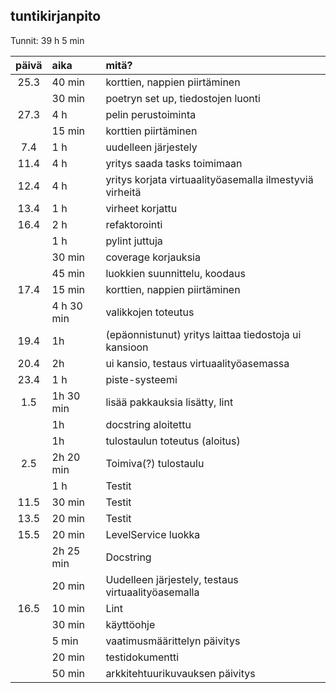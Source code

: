 ## tuntikirjanpito

Tunnit: 39 h 5 min

| päivä | aika | mitä? |
| :----:|:-----| :-----|
| 25.3 | 40 min | korttien, nappien piirtäminen |
|  | 30 min | poetryn set up, tiedostojen luonti |
| 27.3 | 4 h | pelin perustoiminta |
|  | 15 min | korttien piirtäminen |
| 7.4 | 1 h | uudelleen järjestely |
| 11.4 | 4 h | yritys saada tasks toimimaan |
| 12.4 | 4 h | yritys korjata virtuaalityöasemalla ilmestyviä virheitä |
| 13.4 | 1 h | virheet korjattu |
| 16.4 | 2 h | refaktorointi |
| | 1 h | pylint juttuja |
| | 30 min | coverage korjauksia |
| | 45 min | luokkien suunnittelu, koodaus |
| 17.4 | 15 min | korttien, nappien piirtäminen |
| | 4 h 30 min | valikkojen toteutus |
| 19.4 | 1h | (epäonnistunut) yritys laittaa tiedostoja ui kansioon |
| 20.4 | 2h | ui kansio, testaus virtuaalityöasemassa |
| 23.4 | 1 h | piste-systeemi |
| 1.5 | 1h 30 min | lisää pakkauksia lisätty, lint |
| | 1h | docstring aloitettu |
| | 1h | tulostaulun toteutus (aloitus) |
| 2.5 | 2h 20 min | Toimiva(?) tulostaulu |
| | 1 h | Testit |
| 11.5 | 30 min | Testit |
| 13.5 | 20 min | Testit |
| 15.5 | 20 min | LevelService luokka |
| | 2h 25 min | Docstring |
| | 20 min | Uudelleen järjestely, testaus virtuaalityöasemalla |
| 16.5 | 10 min | Lint |
| | 30 min | käyttöohje |
| | 5 min | vaatimusmäärittelyn päivitys |
| | 20 min | testidokumentti |
| | 50 min | arkkitehtuurikuvauksen päivitys |
